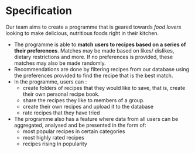 # Specification

Our team aims to create a programme that is geared towards _food lovers_ looking to make delicious, nutritious foods right in their kitchen.
* The programme is able to **match users to recipes based on a series of their preferences**. Matches may be made based on likes/ dislikes, dietary restrictions and more. If no preferences is provided, these matches may also be made randomly.
* Recommendations are done by filtering recipes from our database using the preferences provided to find the recipe that is the best match.
* In the programme, users can : 
  * create folders of recipes that they would like to save, that is, create their own personal recipe book.
  * share the recipes they like to members of a group.
  * create their own recipes and upload it to the database
  * rate recipes that they have tried
* The programme also has a feature where data from all users can be aggregated, analysed and be presented in the form of:
  * most popular recipes in certain categories
  * most highly rated recipes 
  * recipes rising in popularity
